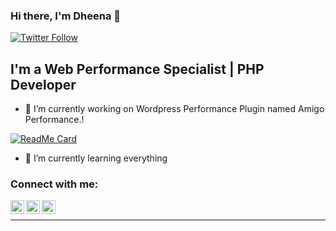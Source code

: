 ### Hi there, I'm Dheena 👋
[![Twitter Follow](https://img.shields.io/twitter/follow/amigodheena?color=1DA1F2&logo=twitter&style=for-the-badge)](https://twitter.com/intent/follow?original_referer=https%3A%2F%2Fgithub.com%2AmigoDheena&screen_name=Amigodheena)

## I'm a Web Performance Specialist | PHP Developer

- 🔭 I’m currently working on Wordpress Performance Plugin named Amigo Performance.!

[![ReadMe Card](https://github-readme-stats.vercel.app/api/pin/?username=AmigoDheena&repo=Amigo-Performance&theme=light)](https://github.com/AmigoDheena/Amigo-Performance)


- 🌱 I’m currently learning everything 

### Connect with me:

[<img align="left" alt="AmigoDheena | Twitter" width="22px" src="https://img.icons8.com/ios-filled/50/000000/twitter-circled.png" />][twitter]
[<img align="left" alt="AmigoDheena | Facebook" width="22px" src="https://img.icons8.com/android/24/000000/facebook-new.png" />][facebook]
[<img align="left" alt="AmigoDheena | Linkedin" width="22px" src="https://img.icons8.com/ios-filled/50/000000/linkedin-circled.png" />][linkedin]

<br />

---
<!-- ![Amigo Dheena's github stats](https://github-readme-stats.vercel.app/api?username=AmigoDheena&show_icons=true&theme=light) -->



[twitter]: https://twitter.com/amigodheena
[facebook]: https://www.facebook.com/amigodheena
[linkedin]: https://linkedin.com/in/amigodheena